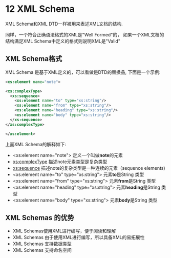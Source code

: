 # 12 XML Schema

XML Schema和XML DTD一样被用来表述XML文档的结构.

同样，一个符合正确语法格式的XML是"Well Formed"的，
如果一个XML文档的结构满足XML Schema中定义的格式则说明XML是"Valid"

## XML Schema格式
XML Schema 是基于XML定义的，可以看做是DTD的替换品, 下面是一个示例:
```xml
<xs:element name="note">

<xs:complexType>
  <xs:sequence>
    <xs:element name="to" type="xs:string"/>
    <xs:element name="from" type="xs:string"/>
    <xs:element name="heading" type="xs:string"/>
    <xs:element name="body" type="xs:string"/>
  </xs:sequence>
</xs:complexType>

</xs:element>
```


上面XML Schema的解释如下:

- <xs:element name="note">  定义一个叫做**note**的元素
- <xs:complexType> 描述note元素类型是复杂类型
- <xs:sequence>  描述note的复杂类型是一种连续的元素（sequence elements)
- <xs:element name="to" type="xs:string"> 元素**to**是String 类型
- <xs:element name="from" type="xs:string"> 元素**from**是String 类型
- <xs:element name="heading" type="xs:string"> 元素**heading**是String 类型
- <xs:element name="body" type="xs:string"> 元素**body**是String 类型



## XML Schemas 的优势
- XML Schemas使用XML进行编写，便于阅读和理解
- XML Schemas 由于使用XML进行编写，所以具备XML的易拓展性
- XML Schemas 支持数据类型
- XML Schemas 支持命名空间